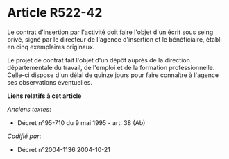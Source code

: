 # Article R522-42

Le contrat d'insertion par l'activité doit faire l'objet d'un écrit sous seing privé, signé par le directeur de l'agence
d'insertion et le bénéficiaire, établi en cinq exemplaires originaux.

Le projet de contrat fait l'objet d'un dépôt auprès de la direction départementale du travail, de l'emploi et de la formation
professionnelle. Celle-ci dispose d'un délai de quinze jours pour faire connaître à l'agence ses observations éventuelles.

**Liens relatifs à cet article**

_Anciens textes_:

  - Décret n°95-710 du 9 mai 1995 - art. 38 (Ab)

_Codifié par_:

  - Décret n°2004-1136 2004-10-21
